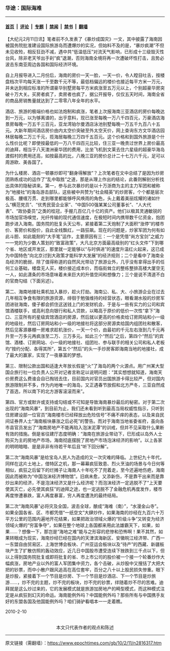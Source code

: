 ### 华途：国际海难

---

#### [首页](../../../..?n2816317) &nbsp;|&nbsp; [评论](../../../../../epoch-comment?n2816317) &nbsp;|&nbsp; [专题](../../../../../epoch-special?n2816317) &nbsp;|&nbsp; [禁闻](../../../../../epoch-news?n2816317) &nbsp;|&nbsp; [禁书](../../../../../books?n2816317) &nbsp;|&nbsp; [翻墙](https://github.com/gfw-breaker/nogfw/blob/master/README.md?n2816317)


<div class="post_content" id="artbody" itemprop="articleBody">
 <!-- article content begin -->
 <p>
  【大纪元2月11日讯】笔者前不久发表了《暴炒成国灾》一文，其中披露了海南因被国务院批淮建设国际旅游岛而遭爆炒的实况，但始料不及的是，“暴炒疯潮”不但未见收殓，相反狂劲不减，遇中共“低温低压”对流天气影响，已形成十三级毁灭性台风，除非老天爷出手刹“疯”退潮，否则海南全境将再一次遭破坏性打击，且势必波击东南亚周边各国和国际经济环境。
 </p>
 <p>
  自上月报导进入二月份后，海南的房价一天一脸，一天一价，令人瞠目吐舌，按楼盘档次平均每天涨一千至数千元不等，最低档偏远的楼价也接近每平方米一万元，并未达到相应标准的所谓豪华别墅房每平方米疯涨至五万元以上，个别超豪华房突破十万大关。买房者疯了，卖房者也疯了，据公开报导，仅仅五天时间，海南全省的商品房销售量就达到了二零零八年全年的水平。
 </p>
 <p>
  酒店、旅游的极端价格也如法炮制和疯涨，笔者上次报海南三亚酒店的房价每晚达到一万元，以为够离谱的，出乎意料，现已涨至每晚一万八千四百元，万豪酒店海景房每晚一万五千三百元，亚龙湾铂尔曼洒店泳池别墅每晚一万五千九百八十五元。大新年期间酒店房价由内太空价突破至外太空天价，网上查询东方文华酒店园林居每晚二万三千元，揽海居每晚三万四千五百元。这个价格和到国外旅游是个什么性价比呢？即使按最低的一万八千四百元比较，住三亚一晚贵过世界上房价最高的迪拜，相当于八天澳洲豪华团的费用，比坐飞机到文莱去住六星级的超豪华海岛渡假村的费用还高，如按最高的比，八晚三亚的房价总计二十七万六千元，足可以周游欧、美各国了。
 </p>
 <p>
  为什么楼房、酒店一顿暴炒即可“翻身得解放”？上次笔者在文中总结了是因为炒房团熟练成功的运作了“乱中取胜”之道，那是从理上作出的结论，此番则解剖分析找出具体的隐秘讲来。第一，参与此次暴炒的是以十万浙商为主的主力军团和被称为“地接社”的海岛游击部队，这些被中共赞为“社会精英”的炒房客，个个都是层次极高、腰缠万贯、走到哪里都能够呼风唤雨的角色，头上戴着美丽炫耀的诸如什么“横范党员”、“优秀民营企业家”、“中国500强某某公司董事长”、“人大代表”、“政协委员”之类的桂冠，手握几百亿几十亿的资产。他们以极其灵通敏锐的市场加官场嗅觉，光纤传输的现代通信速度，在极短时间内携带数千亿资金，抱团跑步进入海南。国务院的批复头天公布，紧接着第二天炮制了大面积“涨停”的楼市价、客房价和股价，自此全线飘红，一路狂飙。现在的问题是，炒家军团为何有如此斗胆、如此能耐的“大手笔”运作，主要原因有三：一个是凭借“尚方宝剑”之威力一一党的为少数人策划的“致富政策”，大凡北京方面最高级别的“红头文件”下到哪个省、地区或开发区，那里就一定能够以“与时俱进”的速度升温红火起来，这已成为中国特色“向北京讨到大政策才能科学大发展”的经济规则；二个是看中了海南全岛经济的脆弱，除了值得称道的自然风光带动了旅游业外，几乎没有拿得出手的任何工业基础，楼盘无人买，楼价接近成本价，而临街耸立的整栋整排高楼大厦空无一人，如此潇条的市场意味着未来巨大的升值空间和想像力；三个是说不清道不白的官商勾结（下面另述）。
 </p>
 <p>
  第二、海南地接社乘机加入暴炒，趁火打劫。海南公、私、大、小旅游企业在过去几年相互争食有限的旅游资源，绯徊于勉强维持的经营状态，眼看潮水般的炒房军团进驻海南，傻子都会抓住这送钱上门的发财机会，于是与一些有实力的公司和宾馆酒楼联手，或高利息向银行和私人贷款，以略高于原价的低价一次性“拿下”海口、三亚所有的星级宾馆酒店的房源，然后就以更高的价格卖给订房网站和小一级的地级社，然后订房网站和小一级的地接社将这部分房源卖给国内组团社和散客，然后见客源暴棚一房难求趁机涨价，一天一个价，由最初的千元左右涨到几千元再升至一万多元再疯涨至二万、三万多元。如此三个“然后”之后，第四个“然后”的宾馆、酒楼、订房网站、小一级的地接社、组团社、参与联手的相关公司和私人老板均“按约分配、各得其所”，第五个“然后”的头一手炒房客即海南当地的地接社，成了最大的赢家，实现了一夜暴富的梦想。
 </p>
 <p>
  第三、限制公款出国和适逢大年放长假是“火”了海岛的两个火源点。用广州某大型国企旅行社一位负责人公开对记者言称足以说明问题：“其实想想就知道，海南天价房费这么费谁会自已掏钱去住，目前国内对官员出国旅游卡得比较严，但对国内旅游限制并不多，作为内地唯一的海岛，又正遇春节放假和北方严冬，三亚自然成了首选，所以南下的北方游客滚滚而来”。
 </p>
 <p>
  第四、官方或默许或支持或勾结或不可知是导致海南暴炒最后的秘密。对于第二次出现的“海南风暴”，到目前为止，我们还未看到听到最高当局权威性指示，只听到住房建设部一位官员“海南楼市已经释放出危险信号”不痛不痒的表态，以及来自民间证券界人士“海南板块暴涨之后必死”的警告。而对于海南当地省委省府，虽向各市县官员发出了“海南房地产不能再陷入泡沫泥潭”的训戒，但并不见采取什么果断有效的措施。倒是省往建厅态度明确：“海南在旅游业带动下，巳形成以岛外人士购买为主的房地产市场，海南彻底摆脱了房地产市场泡沫经济的影响”。以上各家的明明暗暗、是是非非有待若干年后且“听下回分解”。
 </p>
 <p>
  第二次“海南风暴”是给宝岛人民人为造成的又一次灾难的降临。上世纪九十年代，同样在这片土地上，借特区之机，那一幕幕疯狂致患、烈火烹油的场景与今日何等相似，疯狂之后留下的烂摊子让海南人十年吃不了兜着走，至今还遍地伤疤，海南因此而被称为“中国泡沫经济博物馆”。旧病未愈，又添新伤，不是靠干出来而是靠炒出来的经济，不是泡沫经济又是什么经济呢？而泡沫经济一定逃脱不了“上天要使其灭亡，必先使其疯狂”的迪拜之途，也一定逃脱不了金融危机再度发作，楼市再度惨遭暴跌，富人再度暴富，穷人再度遭洗的最终结局。
 </p>
 <p>
  第二次“海南风暴”必将灾及全国，波击全球，酿成“海难（南）”，“水漫金山寺”。如果全国各省、区、市都凭借“一纸空文”大肆炒作，如果海南的炒经在九百六十万平方公里的范围内遍地开花结果，如果把政治领域火爆的“阶级斗争”又转变为经济领域火爆的“穷富争夺”，如果在整个地球上各国都来用此法雄霸天下，如果，如果……？想像一下，那岂是“海地之难”能与之形容的悲惨和恐怖啊！果不其然，如果转眼成为现实，海南炒经巳经在国内的天津滨海新区、安徽皖江经济带、广西一一东盟自由贸易区、上海世博会板块、广州亚运会板块以及“待产”的西藏、新疆板块产生了扩散仿照的轰动效应，近几日中国股市遭受连续下挫跌到三千点以下，但以上得到国务院批复或即将批复的省、市上市公司的股价被一个接一个轮番炒作大幅疯涨，房地产业以外的富人军团集中资力，各个击破，从炒股中又搜括了大把大把的钞票，而中小散户跟风追高在高位套牢，百分之八十以上股民损失惨重。眼下是炒股，紧接着下一个节目是炒房、下一个节目是炒酒店、下一个节目是炒旅游……，炒不完的主题，炒不完的板块，炒不完的钞票，绊随着炒不尽的苦难。迪拜就是这么炒过来的，它的发展模式就是旅游加房地产的畸型模式，而这种模式注定是从疯狂到幻灭的命运。海南能例外吗？中国能例外吗？那些所有与中国携手友好的东盟各国及他国能例外吗？咱们骑驴看唱本一一走着瞧。
 </p>
 <p>
  2010-2-10
  <br/>
  <font color="#ffffff">
   (http://www.dajiyuan.com)
  </font>
  <br/>
  <center>
   <font class="GY13">
    本文只代表作者的观点和陈述
   </font>
  </center>
 </p>
 <!-- article content end -->
 <div id="below_article_ad">
 </div>
</div>


---

原文链接（需翻墙）：https://www.epochtimes.com/gb/10/2/11/n2816317.htm